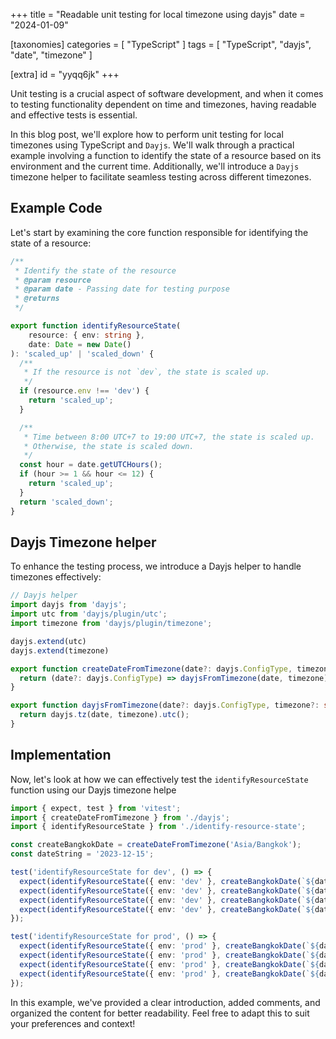 +++
title = "Readable unit testing for local timezone using dayjs"
date = "2024-01-09"

[taxonomies]
categories = [ "TypeScript" ]
tags = [ "TypeScript", "dayjs", "date", "timezone" ]

[extra]
id = "yyqq6jk"
+++

Unit testing is a crucial aspect of software development, and when it comes to testing functionality dependent on time and timezones, having readable and effective tests is essential. 

In this blog post, we'll explore how to perform unit testing for local timezones using TypeScript and `Dayjs`. We'll walk through a practical example involving a function to identify the state of a resource based on its environment and the current time. Additionally, we'll introduce a `Dayjs` timezone helper to facilitate seamless testing across different timezones.

## Example Code
Let's start by examining the core function responsible for identifying the state of a resource:

```typescript
/**
 * Identify the state of the resource
 * @param resource
 * @param date - Passing date for testing purpose
 * @returns
 */

export function identifyResourceState(
    resource: { env: string }, 
    date: Date = new Date()
): 'scaled_up' | 'scaled_down' {
  /**
   * If the resource is not `dev`, the state is scaled up.
   */
  if (resource.env !== 'dev') {
    return 'scaled_up';
  }

  /**
   * Time between 8:00 UTC+7 to 19:00 UTC+7, the state is scaled up.
   * Otherwise, the state is scaled down.
   */
  const hour = date.getUTCHours();
  if (hour >= 1 && hour <= 12) {
    return 'scaled_up';
  }
  return 'scaled_down';
}
```

## Dayjs Timezone helper

To enhance the testing process, we introduce a Dayjs helper to handle timezones effectively:

```typescript
// Dayjs helper
import dayjs from 'dayjs';
import utc from 'dayjs/plugin/utc';
import timezone from 'dayjs/plugin/timezone';

dayjs.extend(utc)
dayjs.extend(timezone)

export function createDateFromTimezone(date?: dayjs.ConfigType, timezone?: string) {
  return (date?: dayjs.ConfigType) => dayjsFromTimezone(date, timezone).toDate();
}

export function dayjsFromTimezone(date?: dayjs.ConfigType, timezone?: string) {
  return dayjs.tz(date, timezone).utc();
}
```

## Implementation
Now, let's look at how we can effectively test the `identifyResourceState` function using our Dayjs timezone helpe

```typescript
import { expect, test } from 'vitest';
import { createDateFromTimezone } from './dayjs';
import { identifyResourceState } from './identify-resource-state';

const createBangkokDate = createDateFromTimezone('Asia/Bangkok');
const dateString = '2023-12-15';

test('identifyResourceState for dev', () => {
  expect(identifyResourceState({ env: 'dev' }, createBangkokDate(`${dateString} 06:00`))).toBe('scaled_down');
  expect(identifyResourceState({ env: 'dev' }, createBangkokDate(`${dateString} 09:00`))).toBe('scaled_up');
  expect(identifyResourceState({ env: 'dev' }, createBangkokDate(`${dateString} 12:00`))).toBe('scaled_up');
  expect(identifyResourceState({ env: 'dev' }, createBangkokDate(`${dateString} 20:00`))).toBe('scaled_down');
});

test('identifyResourceState for prod', () => {
  expect(identifyResourceState({ env: 'prod' }, createBangkokDate(`${dateString} 06:00`))).toBe('scaled_up');
  expect(identifyResourceState({ env: 'prod' }, createBangkokDate(`${dateString} 09:00`))).toBe('scaled_up');
  expect(identifyResourceState({ env: 'prod' }, createBangkokDate(`${dateString} 12:00`))).toBe('scaled_up');
  expect(identifyResourceState({ env: 'prod' }, createBangkokDate(`${dateString} 20:00`))).toBe('scaled_up');
});
```

In this example, we've provided a clear introduction, added comments, and organized the content for better readability. Feel free to adapt this to suit your preferences and context!
